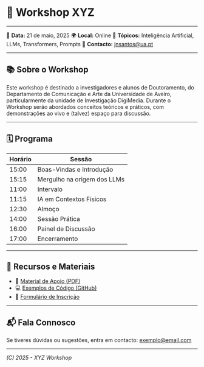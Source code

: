 

# 📝 Workshop XYZ

---

📅 **Data:** 21 de maio, 2025
🌍 **Local:** Online
🎯 **Tópicos:** Inteligência Artificial, LLMs, Transformers, Prompts
📩 **Contacto:** [jnsantos@ua.pt](mailto:jnsantos@ua.pt)

---

## 📚 Sobre o Workshop

Este workshop é destinado a investigadores e alunos de Doutoramento, do Departamento de Comunicação e Arte da Universidade de Aveiro, particularmente da unidade de Investigação DigiMedia.
Durante o Workshop serão abordados conceitos teóricos e práticos, com demonstrações ao vivo e (talvez) espaço para discussão.

---

## 🗓️ Programa

| Horário | Sessão                                 |
| ------- | -------------------------------------- |
| 15:00   | Boas-Vindas e Introdução               |
| 15:15   | Mergulho na origem dos LLMs            |
| 11:00   | Intervalo                              |
| 11:15   | IA em Contextos Físicos                |
| 12:30   | Almoço                                 |
| 14:00   | Sessão Prática                         |
| 16:00   | Painel de Discussão                    |
| 17:00   | Encerramento                           |

---

## 📂 Recursos e Materiais

* 📄 [Material de Apoio (PDF)](material.pdf)
* 💻 [Exemplos de Código (GitHub)](https://github.com/teu-repo)
* 📝 [Formulário de Inscrição](https://forms.example.com)

---

## 📬 Fala Connosco

Se tiveres dúvidas ou sugestões, entra em contacto: [exemplo@email.com](mailto:exemplo@email.com)

---

*(C) 2025 - XYZ Workshop*
